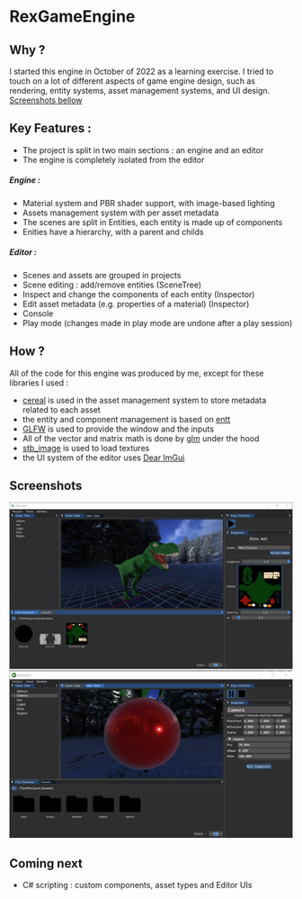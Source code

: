 # RexGameEngine

## Why ?
I started this engine in October of 2022 as a learning exercise. I tried to touch on a lot of different aspects of game engine design, such as rendering, entity systems, asset management systems, and UI design. [Screenshots bellow](#screenshots)

## Key Features :
- The project is split in two main sections : an engine and an editor
- The engine is completely isolated from the editor
##### Engine :
- Material system and PBR shader support, with image-based lighting
- Assets management system with per asset metadata
- The scenes are split in Entities, each entity is made up of components
- Enities have a hierarchy, with a parent and childs
##### Editor :
- Scenes and assets are grouped in projects
- Scene editing : add/remove entities (SceneTree)
- Inspect and change the components of each entity (Inspector)
- Edit asset metadata (e.g. properties of a material) (Inspector)
- Console
- Play mode (changes made in play mode are undone after a play session)

## How ?
All of the code for this engine was produced by me, except for these libraries I used :
- [cereal](https://uscilab.github.io/cereal/) is used in the asset management system to store metadata related to each asset
- the entity and component management is based on [entt](https://github.com/skypjack/entt)
- [GLFW](https://www.glfw.org/) is used to provide the window and the inputs
- All of the vector and matrix math is done by [glm](https://glm.g-truc.net/0.9.9/) under the hood
- [stb_image](https://github.com/nothings/stb) is used to load textures
- the UI system of the editor uses [Dear ImGui](https://github.com/ocornut/imgui)

## Screenshots
![RexEditor dino screen capture](Misc/EditorDino.png)
![RexEditor sphere screen capture](Misc/EditorSphere.png)

## Coming next
- C# scripting : custom components, asset types and Editor UIs

